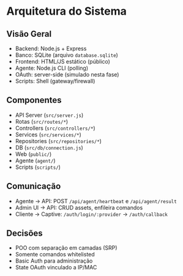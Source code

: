 # Arquitetura do Sistema

## Visão Geral

- Backend: Node.js + Express
- Banco: SQLite (arquivo `database.sqlite`)
- Frontend: HTML/JS estático (público)
- Agente: Node.js CLI (polling)
- OAuth: server-side (simulado nesta fase)
- Scripts: Shell (gateway/firewall)

## Componentes
- API Server (`src/server.js`)
- Rotas (`src/routes/*`)
- Controllers (`src/controllers/*`)
- Services (`src/services/*`)
- Repositories (`src/repositories/*`)
- DB (`src/db/connection.js`)
- Web (`public/`)
- Agente (`agent/`)
- Scripts (`scripts/`)

## Comunicação
- Agente -> API: POST `/api/agent/heartbeat` e `/api/agent/result`
- Admin UI -> API: CRUD assets, enfileira comandos
- Cliente -> Captive: `/auth/login/:provider` -> `/auth/callback`

## Decisões
- POO com separação em camadas (SRP)
- Somente comandos whitelisted
- Basic Auth para administração
- State OAuth vinculado a IP/MAC
